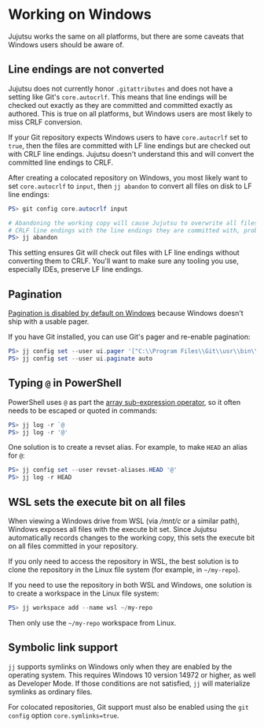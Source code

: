 # Working on Windows

Jujutsu works the same on all platforms, but there are some caveats that Windows
users should be aware of.

## Line endings are not converted

Jujutsu does not currently honor `.gitattributes` and does not have a setting
like Git's `core.autocrlf`. This means that line endings will be checked out
exactly as they are committed and committed exactly as authored. This is true on
all platforms, but Windows users are most likely to miss CRLF conversion.

If your Git repository expects Windows users to have `core.autocrlf` set to
`true`, then the files are committed with LF line endings but are checked out
with CRLF line endings. Jujutsu doesn't understand this and will convert the
committed line endings to CRLF.

After creating a colocated repository on Windows, you most likely want to set
`core.autocrlf` to `input`, then `jj abandon` to convert all files on disk to LF
line endings:

```powershell
PS> git config core.autocrlf input

# Abandoning the working copy will cause Jujutsu to overwrite all files with
# CRLF line endings with the line endings they are committed with, probably LF
PS> jj abandon
```

This setting ensures Git will check out files with LF line endings without
converting them to CRLF. You'll want to make sure any tooling you use,
especially IDEs, preserve LF line endings.

## Pagination

[Pagination is disabled by default on Windows][issue-2040] because Windows
doesn't ship with a usable pager.

If you have Git installed, you can use Git's pager and re-enable pagination:

```powershell
PS> jj config set --user ui.pager '["C:\\Program Files\\Git\\usr\\bin\\less.exe", "-FRX"]'
PS> jj config set --user ui.paginate auto
```

## Typing `@` in PowerShell

PowerShell uses `@` as part the [array sub-expression operator][array-op], so it
often needs to be escaped or quoted in commands:

```powershell
PS> jj log -r `@
PS> jj log -r '@'
```

One solution is to create a revset alias. For example, to make `HEAD` an alias
for `@`:

```powershell
PS> jj config set --user revset-aliases.HEAD '@'
PS> jj log -r HEAD
```

## WSL sets the execute bit on all files

When viewing a Windows drive from WSL (via _/mnt/c_ or a similar path), Windows
exposes all files with the execute bit set. Since Jujutsu automatically records
changes to the working copy, this sets the execute bit on all files committed in
your repository.

If you only need to access the repository in WSL, the best solution is to clone
the repository in the Linux file system (for example, in
`~/my-repo`).

If you need to use the repository in both WSL and Windows, one solution is to
create a workspace in the Linux file system:

```powershell
PS> jj workspace add --name wsl ~/my-repo
```

Then only use the `~/my-repo` workspace from Linux.

[issue-2040]: https://github.com/martinvonz/jj/issues/2040
[array-op]: https://learn.microsoft.com/en-us/powershell/module/microsoft.powershell.core/about/about_arrays?view=powershell-7.4#the-array-sub-expression-operator

## Symbolic link support

`jj` supports symlinks on Windows only when they are enabled by the operating
system. This requires Windows 10 version 14972 or higher, as well as Developer
Mode. If those conditions are not satisfied, `jj` will materialize symlinks as
ordinary files.

For colocated repositories, Git support must also be enabled using the
`git config` option `core.symlinks=true`.
